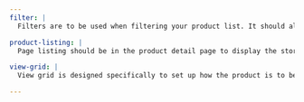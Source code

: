 ```yaml
---
filter: |
  Filters are to be used when filtering your product list. It should always be visible in your product listing page.

product-listing: |
  Page listing should be in the product detail page to display the store's most popular items.

view-grid: |
  View grid is designed specifically to set up how the product is to be layout to users.

---
```

